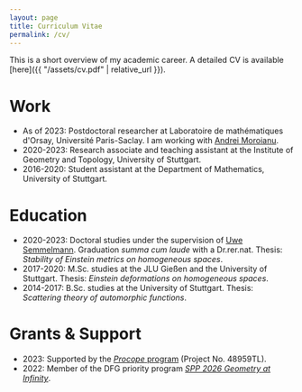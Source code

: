 ```yaml
---
layout: page
title: Curriculum Vitae
permalink: /cv/
---
```

This is a short overview of my academic career. A detailed CV is available [here]({{ "/assets/cv.pdf" | relative_url }}).

# Work

* As of 2023: Postdoctoral researcher at Laboratoire de mathématiques d'Orsay, Université Paris-Saclay.
	I am working with [Andrei Moroianu](http://moroianu.perso.math.cnrs.fr).
* 2020-2023: Research associate and teaching assistant at the Institute of Geometry and Topology, University of Stuttgart.
* 2016-2020: Student assistant at the Department of Mathematics, University of Stuttgart.

# Education

* 2020-2023: Doctoral studies under the supervision of [Uwe Semmelmann](https://www.igt.uni-stuttgart.de/en/team/Semmelmann/). Graduation *summa cum laude* with a Dr.rer.nat. Thesis: *Stability of Einstein metrics on homogeneous spaces*.
* 2017-2020: M.Sc. studies at the JLU Gießen and the University of Stuttgart. Thesis: *Einstein deformations on homogeneous spaces*.
* 2014-2017: B.Sc. studies at the University of Stuttgart. Thesis: *Scattering theory of automorphic functions*.

# Grants & Support

* 2023: Supported by the [*Procope* program](https://www.campusfrance.org/fr/procope) (Project No. 48959TL).
* 2022: Member of the DFG priority program *[SPP 2026 Geometry at Infinity](https://www.spp2026.de/members-guests/74-member-pages/paul-schwahn-msc)*.